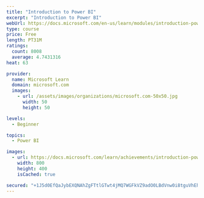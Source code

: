 ```yaml
---
title: "Introduction to Power BI"
excerpt: "Introduction to Power BI"
webUrl: https://docs.microsoft.com/en-us/learn/modules/introduction-power-bi/
type: course
price: Free
length: PT31M
ratings:
  count: 8008
  average: 4.7431316
heat: 63

provider:
  name: Microsoft Learn
  domain: microsoft.com
  images:
    - url: /assets/images/organizations/microsoft.com-50x50.jpg
      width: 50
      height: 50

levels:
  - Beginner

topics:
  - Power BI

images:
  - url: https://docs.microsoft.com/learn/achievements/introduction-power-bi-social.png
    width: 800
    height: 400
    isCached: true

secured: "+1J5d0EfQaJybEXQNAhZgFTtlGTwt4jMQ7WGFkVZ9adO0LBdVnw0i8tguVhEh4Y9dastJSmn9pS4KjDH9mjtG3wdtzgvmvreVanXxDFrCYOtmlaFMeozARSPyNCbWZ7yVvUqxDz474CMk6chZH7wv6T9yUSZh4ikqe8XO4tcy3xYtcWlkGTXzuTb1OCWpdcAJomfom4iUxszvS8FiAmO16FYGjQGtEk7LObiQysc9OPUL3jsw9Rdvknmzp205AiU+YDJXgclixsXYJWlRy1q3Zj4QcDRQfwNc2Jq+MkzDIDUxKiP+6nlgZOPIldRDgWc6wotUA08VBT44CygR0zx1wqPQDkZRC7gslIaHMqYgJrW3MkQNnwzh1aVnyxZbDDyTaeL5sSvBAdG1C/ZZ4WDUbibN7nfJ57tAsYDEF0cqrY=;L/MJb5MXhBQ1misE+u40jg=="
---
```


